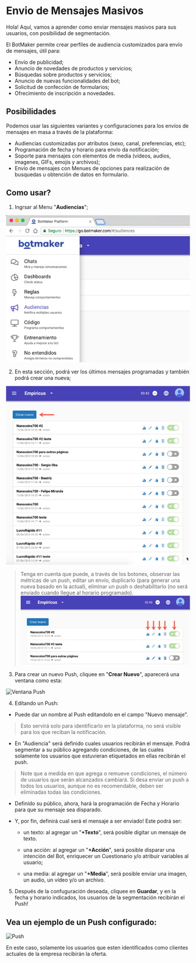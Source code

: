 # Envio de Mensajes Masivos

Hola! Aquí, vamos a aprender como enviar mensajes masivos para sus usuarios, con posibilidad de segmentación.

El BotMaker permite crear perfiles de audiencia customizados para envío de mensajes, útil para:

 - Envío de publicidad; 
 - Anuncio de novedades de productos y servicios;
 - Búsquedas sobre productos y servicios; 
 - Anuncio de nuevas funcionalidades del bot; 
 - Solicitud de confección de formularios;
 - Ofrecimiento de inscripción a novedades.

## Posibilidades

Podemos usar las siguientes variantes y configuraciones para los envíos de mensajes en masa a través de la plataforma:

 - Audiencias customizadas por atributos (sexo, canal, preferencias, etc); 
 - Programación de fecha y horario para envío da notificación;
 - Soporte para mensajes con elementos de media (vídeos, audios, imagenes, GIFs, emojis y archivos); 
 - Envío de mensajes con Menues de opciones para realización de busquedas u obtención de datos en formulario.

## Como usar?

 1. Ingrsar al Menu "**Audiencias**";
 
 ![Ingresar Pushes](https://github.com/botmakeradmin/botmakeradmin.github.io/blob/master/docs/es/imagenes/MenuAudienciaESP.png)

 2. En esta sección, podrá ver los últimos mensajes programadas y también podrá crear una nueva;
 
 ![Crear un push](https://github.com/botmakeradmin/botmakeradmin.github.io/blob/master/docs/es/imagenes/2018-08-13_16-18-15.png)
 
> Tenga en cuenta que puede, a través de los botones, observar las métricas de un push, editar un envío, duplicarlo (para generar una nueva basado en la actual), eliminar un push o deshabilitarlo (no será enviado cuando llegue al horario programado).
> ![Opciones](https://github.com/botmakeradmin/botmakeradmin.github.io/blob/master/docs/es/imagenes/2018-08-13_16-18-11.png)

3. Para crear un nuevo Push, cliquee en "**Crear Nuevo**", aparecerá una ventana como esta:

![Ventana Push](https://github.com/botmakeradmin/botmakeradmin.github.io/blob/master/docs/es/imagenes/Captura%20de%20Tela%202018-08-13%20a%CC%80s%2016.21.29.png)

4. Editando un Push: 

- Puede dar un nombre al Push editandolo en el campo "Nuevo mensaje".

> Esto servirá solo para identificarlo en la plataforma, no será visible para los que reciban la notificación.

- En "Audiencia" será definido cuales usuarios recibirán el mensaje. Podrá segmentar a su público agregando condiciones, de las cuales solamente los usuarios que estuvieran etiquetados en ellas recibirán el push.

> Note que a medida en que agrega o remueve condiciones, el número de usuarios que serán alcanzados cambiará.    Si desa enviar un push a todos los usuarios, aunque no es recomendable, deben ser eliminadas todas las condiciones.

- Definido su público, ahora, hará la programación de Fecha y Horario para que su mensaje sea disparado.

- Y, por fin, definirá cual será el mensaje a ser enviado! Este podrá ser: 
	- un texto: al agregar un "**+Texto**", será posible digitar un mensaje de texto.
	
	- una acción: al agregar un "**+Acción**", será posible disparar una intención del Bot, enriquecer un Cuestionario y/o atribuir variables al usuario;
	-  una media: al agregar un "**+Media**", será posible enviar una imagen, un audio, un vídeo y/o un archivo.

5. Después de la confuguración deseada, cliquee en **Guardar**, y en la fecha y horario indicados, los usuarios de la segmentación recibirán el Push! 

## Vea un ejemplo de un Push configurado:

![Push](https://github.com/botmakeradmin/botmakeradmin.github.io/blob/master/docs/es/imagenes/Captura%20de%20Tela%202018-08-13%20a%CC%80s%2016.23.02.png)

En este caso, solamente los usuarios que esten identificados como clientes actuales de la empresa recibirán la oferta.




<!--stackedit_data:
eyJoaXN0b3J5IjpbNzE1OTg3NzYzLC0xMDIzNTY1NzE1XX0=
-->
